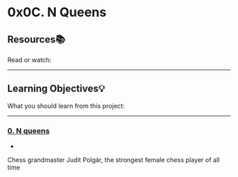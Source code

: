 # 0x0C. N Queens

## Resources:books:
Read or watch:

---
## Learning Objectives:bulb:
What you should learn from this project:

---

### [0. N queens](./0-nqueens.py)
* 
Chess grandmaster Judit Polgár, the strongest female chess player of all time